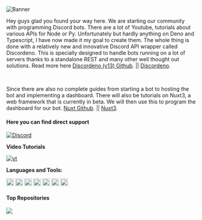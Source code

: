 ![Banner](https://i.imgur.com/6dX6TKw.png)

Hey guys glad you found your way here. We are starting our community with programming Discord bots. There are a lot of Youtube, tutorials about various APIs for Node or Py. Unfortunately but hardly anything on Deno and Typescript, I have now made it my goal to create them. The whole thing is done with a relatively new and innovative Discord API wrapper called Discordeno. This is specially designed to handle bots running on a lot of servers thanks to a standalone REST and many other well thought out solutions. Read more here <a href="https://github.com/discordeno/discordeno">Discordeno (v13) Github</a>. || <a href="https://discordeno.mod.land/">Discordeno</a>.

</br>

Since there are also no complete guides from starting a bot to hosting the bot and implementing a dashboard. There will also be tutorials on Nuxt3, a web framework that is currently in beta. We will then use this to program the dashboard for our bot. <a href="https://github.com/nuxt/framework">Nuxt Github</a>. || <a href="https://v3.nuxtjs.org/">Nuxt3</a>.

#### Here you can find direct support

[![Discord](https://img.shields.io/badge/-Discord-%235865F2?style=for-the-badge&logo=discord&logoColor=white)][discord]


**Video Tutorials**


[![yt](https://img.shields.io/badge/YouTube-FF0000?style=for-the-badge&logo=youtube&logoColor=white)][yt]


**Languages and Tools:** 

<code><img height="20" src="https://i.imgur.com/6gnehMt.png"></code>
<code><img height="20" src="https://i.imgur.com/OFh4UO4.png"></code>
<code><img height="20" src="https://i.imgur.com/jtqZ7Ko.png"></code>
<code><img height="20" src="https://i.imgur.com/F82mk9C.png"></code>
<code><img height="20" src="https://raw.githubusercontent.com/VidarDev/VidarDev/main/assets/deno-light.svg"></code>
<code><img height="20" src="https://i.imgur.com/HEMq3K4.png"></code>
<code><img height="20" src="https://i.imgur.com/ybHJYsQ.png"></code>


#### Top Repositories

<a href="https://github.com/24x7-Development/Discordeno-Beginner-Template">
  <img align="center" src="https://github-readme-stats.vercel.app/api/pin/?username=24x7-Development&repo=Discordeno-Beginner-Template&title_color=66fffd&icon_color=ffd700&text_color=2bff00&bg_color=010409&border_color=66fffd" />
</a>

[discord]: https://discord.gg/9yUjFtcFqP
[yt]: https://www.youtube.com/channel/UCYWbRfaKuxioM9CV7oY0UNA
